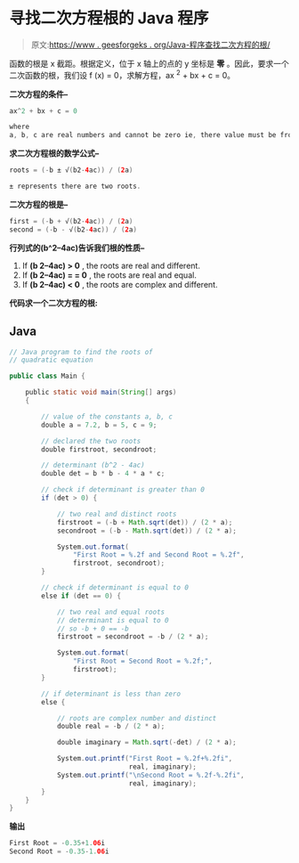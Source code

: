 # 寻找二次方程根的 Java 程序

> 原文:[https://www . geesforgeks . org/Java-程序查找二次方程的根/](https://www.geeksforgeeks.org/java-program-to-find-the-roots-of-quadratic-equation/)

函数的根是 x 截距。根据定义，位于 x 轴上的点的 y 坐标是 **零** 。因此，要求一个二次函数的根，我们设 f (x) = 0，求解方程，ax <sup>2</sup> + bx + c = 0。

**二次方程的条件–**

```java
ax^2 + bx + c = 0 

where 
a, b, c are real numbers and cannot be zero ie, there value must be from {-∞ to -1} and {1 to ∞}
```

**求二次方程根的数学公式–**

```java
roots = (-b ± √(b2-4ac)) / (2a)

± represents there are two roots.
```

**二次方程的根是–**

```java
first = (-b + √(b2-4ac)) / (2a)
second = (-b - √(b2-4ac)) / (2a)
```

**行列式的(b^2–4ac)告诉我们根的性质–**

1.  If **(b 2–4ac) > 0** , the roots are real and different.
2.  If **(b 2–4ac) = = 0** , the roots are real and equal.
3.  If **(b 2–4ac) < 0** , the roots are complex and different.

**代码求一个二次方程的根:**

## Java

```java
// Java program to find the roots of
// quadratic equation

public class Main {

    public static void main(String[] args)
    {

        // value of the constants a, b, c
        double a = 7.2, b = 5, c = 9;

        // declared the two roots
        double firstroot, secondroot;

        // determinant (b^2 - 4ac)
        double det = b * b - 4 * a * c;

        // check if determinant is greater than 0
        if (det > 0) {

            // two real and distinct roots
            firstroot = (-b + Math.sqrt(det)) / (2 * a);
            secondroot = (-b - Math.sqrt(det)) / (2 * a);

            System.out.format(
                "First Root = %.2f and Second Root = %.2f",
                firstroot, secondroot);
        }

        // check if determinant is equal to 0
        else if (det == 0) {

            // two real and equal roots
            // determinant is equal to 0
            // so -b + 0 == -b
            firstroot = secondroot = -b / (2 * a);

            System.out.format(
                "First Root = Second Root = %.2f;",
                firstroot);
        }

        // if determinant is less than zero
        else {

            // roots are complex number and distinct
            double real = -b / (2 * a);

            double imaginary = Math.sqrt(-det) / (2 * a);

            System.out.printf("First Root = %.2f+%.2fi",
                              real, imaginary);
            System.out.printf("\nSecond Root = %.2f-%.2fi",
                              real, imaginary);
        }
    }
}
```

**输出**

```java
First Root = -0.35+1.06i
Second Root = -0.35-1.06i
```